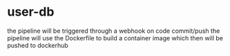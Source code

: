 # user-db
the pipeline will be triggered through a webhook on code commit/push 
the pipeline will use the Dockerfile to build a container image which then will be pushed to dockerhub

